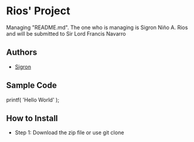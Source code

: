# Rios' Project
Managing "README.md". The one who is managing is Sigron Niño A. Rios and will be submitted to Sir Lord Francis Navarro
## Authors
- [Sigron](https://github.com/riossigron)
## Sample Code
printf( 'Hello World' );
## How to Install
- Step 1: Download the zip file or use git clone
